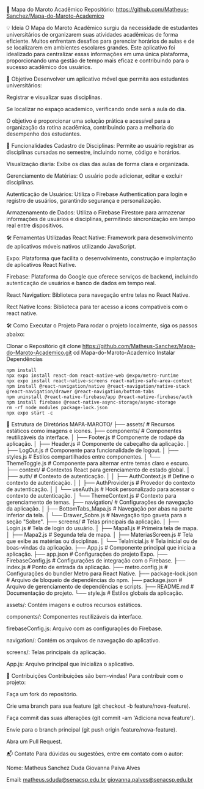 📍 Mapa do Maroto Acadêmico
Repositório: https://github.com/Matheus-Sanchez/Mapa-do-Maroto-Academico

💡 Ideia
O Mapa do Maroto Acadêmico surgiu da necessidade de estudantes universitários de organizarem suas atividades acadêmicas de forma eficiente. Muitos enfrentam desafios para gerenciar horários de aulas e de se localizarem em ambientes escolares grandes. Este aplicativo foi idealizado para centralizar essas informações em uma única plataforma, proporcionando uma gestão de tempo mais eficaz e contribuindo para o sucesso acadêmico dos usuários.

🎯 Objetivo
Desenvolver um aplicativo móvel que permita aos estudantes universitários:

Registrar e visualizar suas disciplinas.

Se localizar no espaço academico, verificando onde será a aula do dia.

O objetivo é proporcionar uma solução prática e acessível para a organização da rotina acadêmica, contribuindo para a melhoria do desempenho dos estudantes.

🔧 Funcionalidades
Cadastro de Disciplinas: Permite ao usuário registrar as disciplinas cursadas no semestre, incluindo nome, código e horários.

Visualização diaria: Exibe os dias das aulas de forma clara e organizada.

Gerenciamento de Matérias: O usuário pode adicionar, editar e excluir disciplinas.

Autenticação de Usuários: Utiliza o Firebase Authentication para login e registro de usuários, garantindo segurança e personalização.

Armazenamento de Dados: Utiliza o Firebase Firestore para armazenar informações de usuários e disciplinas, permitindo sincronização em tempo real entre dispositivos.

🛠️ Ferramentas Utilizadas
React Native: Framework para desenvolvimento de aplicativos móveis nativos utilizando JavaScript.

Expo: Plataforma que facilita o desenvolvimento, construção e implantação de aplicativos React Native.

Firebase: Plataforma do Google que oferece serviços de backend, incluindo autenticação de usuários e banco de dados em tempo real.

React Navigation: Biblioteca para navegação entre telas no React Native.

Rect Native Icons: Biblioteca para ter acesso a icons compativeis com o react native.

🛠️ Como Executar o Projeto
Para rodar o projeto localmente, siga os passos abaixo:

Clonar o Repositório
	git clone https://github.com/Matheus-Sanchez/Mapa-do-Maroto-Academico.git
	cd Mapa-do-Maroto-Academico
Instalar Dependências

	npm install
	npx expo install react-dom react-native-web @expo/metro-runtime
	npx expo install react-native-screens react-native-safe-area-context
	npm install @react-navigation/native @react-navigation/native-stack @react-navigation/drawer @react-navigation/bottom-tabs
	npm uninstall @react-native-firebase/app @react-native-firebase/auth
	npm install firebase @react-native-async-storage/async-storage
	rm -rf node_modules package-lock.json
	npx expo start -c


📄 Estrutura de Diretórios
MAPA-MAROTO/
├── assets/                          # Recursos estáticos como imagens e ícones.
├── components/                      # Componentes reutilizáveis da interface.
│   ├── Footer.js                    # Componente de rodapé da aplicação.
│   ├── Header.js                    # Componente de cabeçalho da aplicação.
│   ├── LogOut.js                    # Componente para funcionalidade de logout.
│   ├── styles.js                    # Estilos compartilhados entre componentes.
│   └── ThemeToggle.js               # Componente para alternar entre temas claro e escuro.
├── context/                         # Contextos React para gerenciamento de estado global.
│   ├── auth/                        # Contexto de autenticação.
│   │   ├── AuthContext.js           # Define o contexto de autenticação.
│   │   ├── AuthProvider.js          # Provedor do contexto de autenticação.
│   │   └── useAuth.js               # Hook personalizado para acessar o contexto de autenticação.
│   └── ThemeContext.js              # Contexto para gerenciamento de temas.
├── navigation/                      # Configurações de navegação da aplicação.
│   ├── BottomTabs_Mapa.js           # Navegação por abas na parte inferior da tela.
│   └── Drawer_Sobre.js              # Navegação tipo gaveta para a seção "Sobre".
├── screens/                         # Telas principais da aplicação.
│   ├── Login.js                     # Tela de login do usuário.
│   ├── Mapa1.js                     # Primeira tela de mapa.
│   ├── Mapa2.js                     # Segunda tela de mapa.
│   ├── MateriasScreen.js            # Tela que exibe as matérias ou disciplinas.
│   └── TelaInicial.js               # Tela inicial ou de boas-vindas da aplicação.
├── App.js                           # Componente principal que inicia a aplicação.
├── app.json                         # Configurações do projeto Expo.
├── FirebaseConfig.js                # Configurações de integração com o Firebase.
├── index.js                         # Ponto de entrada da aplicação.
├── metro.config.js                  # Configurações do bundler Metro para React Native.
├── package-lock.json                # Arquivo de bloqueio de dependências do npm.
├── package.json                     # Arquivo de gerenciamento de dependências e scripts.
├── README.md                        # Documentação do projeto.
└── style.js                         # Estilos globais da aplicação.


assets/: Contém imagens e outros recursos estáticos.

components/: Componentes reutilizáveis da interface.

firebaseConfig.js: Arquivo com as configurações do Firebase.

navigation/: Contém os arquivos de navegação do aplicativo.

screens/: Telas principais da aplicação.

App.js: Arquivo principal que inicializa o aplicativo.

📌 Contribuições
Contribuições são bem-vindas! Para contribuir com o projeto:

Faça um fork do repositório.

Crie uma branch para sua feature (git checkout -b feature/nova-feature).

Faça commit das suas alterações (git commit -am 'Adiciona nova feature').

Envie para o branch principal (git push origin feature/nova-feature).

Abra um Pull Request.

📬 Contato
Para dúvidas ou sugestões, entre em contato com o autor:

Nome: Matheus Sanchez Duda
	  Giovanna Paiva Alves

Email: matheus.sduda@senacsp.edu.br
	   giovanna.palves@senacsp.edu.br